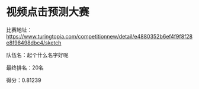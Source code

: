 # 视频点击预测大赛

比赛地址：https://www.turingtopia.com/competitionnew/detail/e4880352b6ef4f9f8f28e8f98498dbc4/sketch 

队伍名：起个什么名字好呢

最终排名：20名

得分：0.81239

